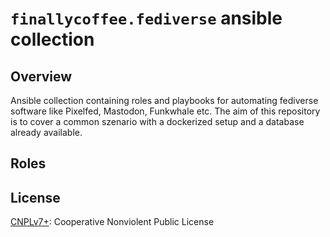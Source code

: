 # `finallycoffee.fediverse` ansible collection

## Overview

Ansible collection containing roles and playbooks for automating fediverse
software like Pixelfed, Mastodon, Funkwhale etc. The aim of this repository
is to cover a common szenario with a dockerized setup and a database already
available.

## Roles

## License

[CNPLv7+](LICENSE.md): Cooperative Nonviolent Public License
